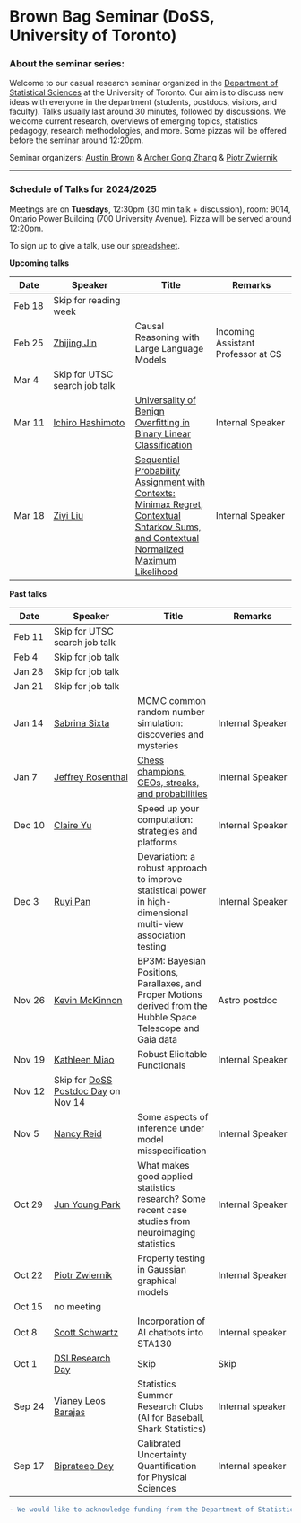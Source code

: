 # Brown Bag Seminar (DoSS, University of Toronto)


### About the seminar series:

Welcome to our casual research seminar organized in the [Department of Statistical Sciences](https://www.statistics.utoronto.ca) at the University of Toronto. Our aim is to discuss new ideas with everyone in the department (students, postdocs, visitors, and faculty). Talks usually last around 30 minutes, followed by discussions. We welcome current research, overviews of emerging topics, statistics pedagogy, research methodologies, and more. Some pizzas will be offered before the seminar around 12:20pm. 

Seminar organizers: [Austin Brown](https://austindavidbrown.github.io) & [Archer Gong Zhang](https://gozhang.github.io) & [Piotr Zwiernik](https://pzwiernik.github.io/) 

***


### Schedule of Talks for 2024/2025

Meetings are on **Tuesdays**, 12:30pm (30 min talk + discussion), room: 9014, Ontario Power Building (700 University Avenue).
Pizza will be served around 12:20pm.

To sign up to give a talk, use our [spreadsheet](https://docs.google.com/spreadsheets/d/1jehHvf0QCG2Udc-gZsMIl6pLYsxyoAYFPcnJWDQhCUY/edit#gid=0).

**Upcoming talks**

| Date | Speaker | Title | Remarks |
|-|-|-|-|
| Feb&#160;18 | Skip for reading week | | |
| Feb&#160;25 | [Zhijing&#160;Jin](https://zhijing-jin.com/fantasy/about/) | Causal Reasoning with Large Language Models | Incoming Assistant Professor at CS |
| Mar&#160;4 | Skip for UTSC search job talk | | |
| Mar&#160;11 | [Ichiro&#160;Hashimoto](https://ichiro-h.github.io/) | [Universality of Benign Overfitting in Binary Linear Classification](https://arxiv.org/abs/2501.10538) | Internal&#160;Speaker |
| Mar&#160;18 | [Ziyi&#160;Liu](https://www.statistics.utoronto.ca/people/directories/graduate-students/ziyi-liu) | [Sequential Probability Assignment with Contexts: Minimax Regret, Contextual Shtarkov Sums, and Contextual Normalized Maximum Likelihood](https://arxiv.org/abs/2410.03849) | Internal&#160;Speaker |



**Past talks**

| Date | Speaker | Title | Remarks |
|-|-|-|-|
| Feb&#160;11 | Skip for UTSC search job talk | | |
| Feb&#160;4 | Skip for job talk | | |
| Jan&#160;28 | Skip for job talk | | |
| Jan&#160;21 | Skip for job talk | | |
| Jan&#160;14 | [Sabrina&#160;Sixta](https://www.utstat.utoronto.ca/~sabrina/) | MCMC common random number simulation: discoveries and mysteries | Internal&#160;Speaker |
| Jan&#160;7 | [Jeffrey&#160;Rosenthal](https://probability.ca/jeff/) | [Chess champions, CEOs, streaks, and probabilities](https://probability.ca/jeff/ftpdir/chessstreakpaper.pdf) | Internal&#160;Speaker |
| Dec&#160;10 | [Claire&#160;Yu](https://www.statistics.utoronto.ca/people/directories/staff/claire-x-yu) | Speed up your computation: strategies and platforms | Internal&#160;Speaker |
| Dec&#160;3 | [Ruyi&#160;Pan](https://www.statistics.utoronto.ca/people/directories/graduate-students/ruyi-pan) | Devariation: a robust approach to improve statistical power in high-dimensional multi-view association testing | Internal&#160;Speaker |
| Nov&#160;26 | [Kevin&#160;McKinnon](https://www.astro.utoronto.ca/contact/directory-all-a-z/name/kevin-mckinnon/) | BP3M: Bayesian Positions, Parallaxes, and Proper Motions derived from the Hubble Space Telescope and Gaia data | Astro postdoc |
| Nov&#160;19 | [Kathleen&#160;Miao](https://www.kathleenmiao.ca/) | Robust Elicitable Functionals | Internal&#160;Speaker |
| Nov&#160;12 | Skip for [DoSS Postdoc Day](https://www.statistics.utoronto.ca/events/postdoctoral-fellow-day) on Nov 14| | |
| Nov&#160;5 | [Nancy&#160;Reid](https://www.utstat.utoronto.ca/reid/) | Some aspects of inference under model misspecification | Internal&#160;Speaker |
| Oct&#160;29 | [Jun&#160;Young&#160;Park](https://junjypark.github.io) | What makes good applied statistics research? Some recent case studies from neuroimaging statistics  | Internal&#160;Speaker |
| Oct&#160;22 | [Piotr&#160;Zwiernik](https://pzwiernik.github.io) | Property testing in Gaussian graphical models  | Internal&#160;Speaker |
| Oct 15 | no meeting |   |  |
| Oct 8 | [Scott Schwartz](https://www.statistics.utoronto.ca/people/directories/all-faculty/scott-schwartz) |  Incorporation of AI chatbots into STA130 | Internal speaker |
| Oct 1 | [DSI Research Day](https://datasciences.utoronto.ca/research_day_2024/) | Skip | Skip |
| Sep 24 | [Vianey Leos Barajas](https://www.vleosbarajas.com/) | Statistics Summer Research Clubs (AI for Baseball, Shark Statistics) | Internal speaker |
| Sep 17 | [Biprateep Dey](https://biprateep.de/) | Calibrated Uncertainty Quantification for Physical Sciences | Internal speaker |



```diff
- We would like to acknowledge funding from the Department of Statistical Sciences. 
```
